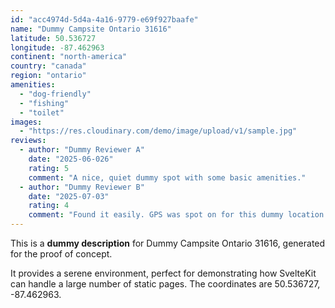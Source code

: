 ```yaml
---
id: "acc4974d-5d4a-4a16-9779-e69f927baafe"
name: "Dummy Campsite Ontario 31616"
latitude: 50.536727
longitude: -87.462963
continent: "north-america"
country: "canada"
region: "ontario"
amenities:
  - "dog-friendly"
  - "fishing"
  - "toilet"
images:
  - "https://res.cloudinary.com/demo/image/upload/v1/sample.jpg"
reviews:
  - author: "Dummy Reviewer A"
    date: "2025-06-026"
    rating: 5
    comment: "A nice, quiet dummy spot with some basic amenities."
  - author: "Dummy Reviewer B"
    date: "2025-07-03"
    rating: 4
    comment: "Found it easily. GPS was spot on for this dummy location."
---
```


This is a **dummy description** for Dummy Campsite Ontario 31616, generated for the proof of concept.

It provides a serene environment, perfect for demonstrating how SvelteKit can handle a large number of static pages. The coordinates are 50.536727, -87.462963.
